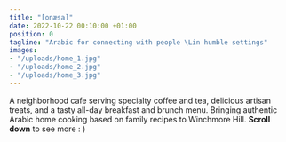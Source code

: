 ```yaml
---
title: "[onæsa]"
date: 2022-10-22 00:10:00 +01:00
position: 0
tagline: "Arabic for connecting with people \Lin humble settings"
images:
- "/uploads/home_1.jpg"
- "/uploads/home_2.jpg"
- "/uploads/home_3.jpg"
---
```


A neighborhood cafe serving specialty coffee and tea, delicious artisan treats, and a tasty all-day breakfast and brunch menu.
Bringing authentic Arabic home cooking based on family recipes to Winchmore Hill.
**Scroll down** to see more : )